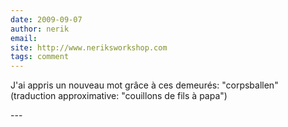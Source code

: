 ```yaml
---
date: 2009-09-07
author: nerik
email: 
site: http://www.neriksworkshop.com
tags: comment
---
```


<p>J'ai appris un nouveau mot grâce à ces demeurés: &quot;corpsballen&quot; (traduction approximative: &quot;couillons de fils à papa&quot;) </p>
---